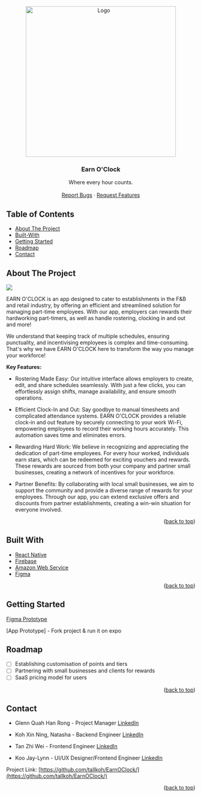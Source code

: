 <br />
<div id="top"></div>

<!-- PROJECT LOGO -->
<br />
<div align="center">
  <a href="https://github.com/tallkoh/EarnOClock">
    <img src="https://github.com/tallkoh/EarnOClock/assets/74520346/eb630606-fa0f-4747-a89c-e3a7343cbcdb" alt="Logo" width="400" >
  </a>

<h3 align="center">Earn O'Clock</h3>

  <p align="center">
    Where every hour counts.
    <br />
    <br />
    <a href="https://github.com/tallkoh/EarnOClock/issues">Report Bugs</a>
    ·
    <a href="https://github.com/tallkoh/EarnOClock/issues">Request Features</a>
  </p>
</div>

<!-- TABLE OF CONTENTS -->

## Table of Contents

- [About The Project](#about-the-project)
- [Built-With](#built-with)
- [Getting Started](#getting-started)
- [Roadmap](#roadmap)
- [Contact](#contact)

<!-- ABOUT THE PROJECT -->

## About The Project

<a href="#about-the-project"></a>

![](https://github.com/tallkoh/EarnOClock/assets/74520346/7c51a981-e4d7-4433-ad6b-cabf21322b42)

EARN O'CLOCK is an app designed to cater to establishments in the F&B and retail industry, by offering an efficient and streamlined solution for managing part-time employees. With our app, employers can rewards their hardworking part-timers, as well as handle rostering, clocking in and out and more!

We understand that keeping track of multiple schedules, ensuring punctuality, and incentivising employees is complex and time-consuming. That's why we have EARN O'CLOCK here to transform the way you manage your workforce!

**Key Features:**
* Rostering Made Easy: Our intuitive interface allows employers to create, edit, and share schedules seamlessly. With just a few clicks, you can effortlessly assign shifts, manage availability, and ensure smooth operations.

* Efficient Clock-In and Out: Say goodbye to manual timesheets and complicated attendance systems. EARN O'CLOCK provides a reliable clock-in and out feature by securely connecting to your work Wi-Fi, empowering employees to record their working hours accurately. This automation saves time and eliminates errors.

* Rewarding Hard Work: We believe in recognizing and appreciating the dedication of part-time employees. For every hour worked, individuals earn stars, which can be redeemed for exciting vouchers and rewards. These rewards are sourced from both your company and partner small businesses, creating a network of incentives for your workforce.

* Partner Benefits: By collaborating with local small businesses, we aim to support the community and provide a diverse range of rewards for your employees. Through our app, you can extend exclusive offers and discounts from partner establishments, creating a win-win situation for everyone involved.

<p align="right">(<a href="#top">back to top</a>)</p>

## Built With

<a href="#built-with"></a>

- [React Native](https://reactnative.dev/)
- [Firebase](https://supabase.com)
- [Amazon Web Service](https://aws.amazon.com)
- [Figma](https://www.figma.com)

<p align="right">(<a href="#top">back to top</a>)</p>

<!-- GETTING STARTED -->

## Getting Started

[Figma Prototype](https://www.figma.com/proto/vSWFqi4EnuINYNo7jMFCLK/Earn-O'Clock?node-id=262-1537&scaling=scale-down&page-id=0%3A1&starting-point-node-id=262%3A1544&show-proto-sidebar=1&mode=design)

[App Prototype] - Fork project & run it on expo

## Roadmap

- [ ] Establishing customisation of points and tiers
- [ ] Partnering with small businesses and clients for rewards
- [ ] SaaS pricing model for users

<p align="right">(<a href="#top">back to top</a>)</p>

<!-- CONTRIBUTING -->

## Contact

- Glenn Quah Han Rong - Project Manager [LinkedIn](https://www.linkedin.com/in/glenn-quah-59390a18b)

- Koh Xin Ning, Natasha - Backend Engineer [LinkedIn](https://www.linkedin.com/in/natashakohxn/)

- Tan Zhi Wei - Frontend Engineer [LinkedIn](https://www.linkedin.com/in/zhi-wei-tan-92b02525b)

- Koo Jay-Lynn - UI/UX Designer/Frontend Engineer [LinkedIn](https://www.linkedin.com/in/jay-lynn-koo-82a9ab265)

Project Link: [https://github.com/tallkoh/EarnOClock/](https://github.com/tallkoh/EarnOClock/)

<p align="right">(<a href="#top">back to top</a>)</p>

<!-- References -->
